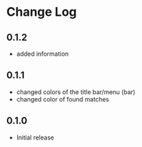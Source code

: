 # Change Log

## 0.1.2
- added information

## 0.1.1
- changed colors of the title bar/menu (bar)
- changed color of found matches

## 0.1.0
- Initial release